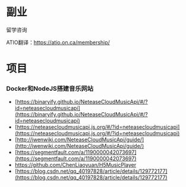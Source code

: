 # 副业

留学咨询

ATIO翻译：https://atio.on.ca/membership/

# 项目

### Docker和NodeJS搭建音乐网站

- [https://binaryify.github.io/NeteaseCloudMusicApi/#/?id=neteasecloudmusicapi](https://binaryify.github.io/NeteaseCloudMusicApi/#/?id=neteasecloudmusicapi)
- [https://neteasecloudmusicapi.js.org/#/?id=neteasecloudmusicapi](https://neteasecloudmusicapi.js.org/#/?id=neteasecloudmusicapi)
- [http://iwenwiki.com/NeteaseCloudMusicApi/guide/](http://iwenwiki.com/NeteaseCloudMusicApi/guide/)
- [https://segmentfault.com/a/1190000042073697](https://segmentfault.com/a/1190000042073697)
- https://github.com/ChenLiaoyuan/H5MusicPlayer
- [https://blog.csdn.net/qq_40197828/article/details/129772177](https://blog.csdn.net/qq_40197828/article/details/129772177)
